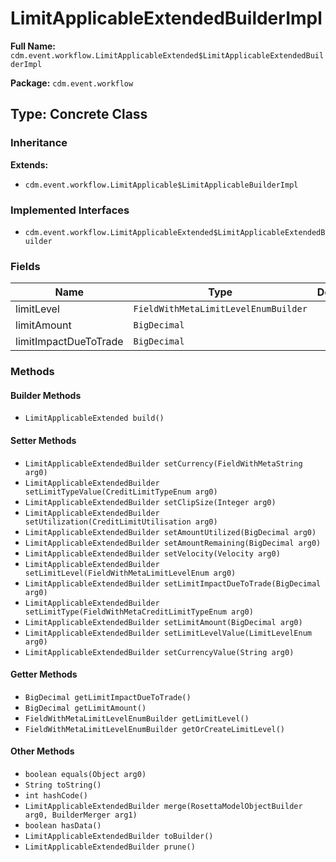 # LimitApplicableExtendedBuilderImpl

**Full Name:** `cdm.event.workflow.LimitApplicableExtended$LimitApplicableExtendedBuilderImpl`

**Package:** `cdm.event.workflow`

## Type: Concrete Class

### Inheritance

**Extends:**
- `cdm.event.workflow.LimitApplicable$LimitApplicableBuilderImpl`

### Implemented Interfaces

- `cdm.event.workflow.LimitApplicableExtended$LimitApplicableExtendedBuilder`

### Fields

| Name | Type | Description |
|------|------|-------------|
| limitLevel | `FieldWithMetaLimitLevelEnumBuilder` |  |
| limitAmount | `BigDecimal` |  |
| limitImpactDueToTrade | `BigDecimal` |  |

### Methods

#### Builder Methods

- `LimitApplicableExtended build()`

#### Setter Methods

- `LimitApplicableExtendedBuilder setCurrency(FieldWithMetaString arg0)`
- `LimitApplicableExtendedBuilder setLimitTypeValue(CreditLimitTypeEnum arg0)`
- `LimitApplicableExtendedBuilder setClipSize(Integer arg0)`
- `LimitApplicableExtendedBuilder setUtilization(CreditLimitUtilisation arg0)`
- `LimitApplicableExtendedBuilder setAmountUtilized(BigDecimal arg0)`
- `LimitApplicableExtendedBuilder setAmountRemaining(BigDecimal arg0)`
- `LimitApplicableExtendedBuilder setVelocity(Velocity arg0)`
- `LimitApplicableExtendedBuilder setLimitLevel(FieldWithMetaLimitLevelEnum arg0)`
- `LimitApplicableExtendedBuilder setLimitImpactDueToTrade(BigDecimal arg0)`
- `LimitApplicableExtendedBuilder setLimitType(FieldWithMetaCreditLimitTypeEnum arg0)`
- `LimitApplicableExtendedBuilder setLimitAmount(BigDecimal arg0)`
- `LimitApplicableExtendedBuilder setLimitLevelValue(LimitLevelEnum arg0)`
- `LimitApplicableExtendedBuilder setCurrencyValue(String arg0)`

#### Getter Methods

- `BigDecimal getLimitImpactDueToTrade()`
- `BigDecimal getLimitAmount()`
- `FieldWithMetaLimitLevelEnumBuilder getLimitLevel()`
- `FieldWithMetaLimitLevelEnumBuilder getOrCreateLimitLevel()`

#### Other Methods

- `boolean equals(Object arg0)`
- `String toString()`
- `int hashCode()`
- `LimitApplicableExtendedBuilder merge(RosettaModelObjectBuilder arg0, BuilderMerger arg1)`
- `boolean hasData()`
- `LimitApplicableExtendedBuilder toBuilder()`
- `LimitApplicableExtendedBuilder prune()`

